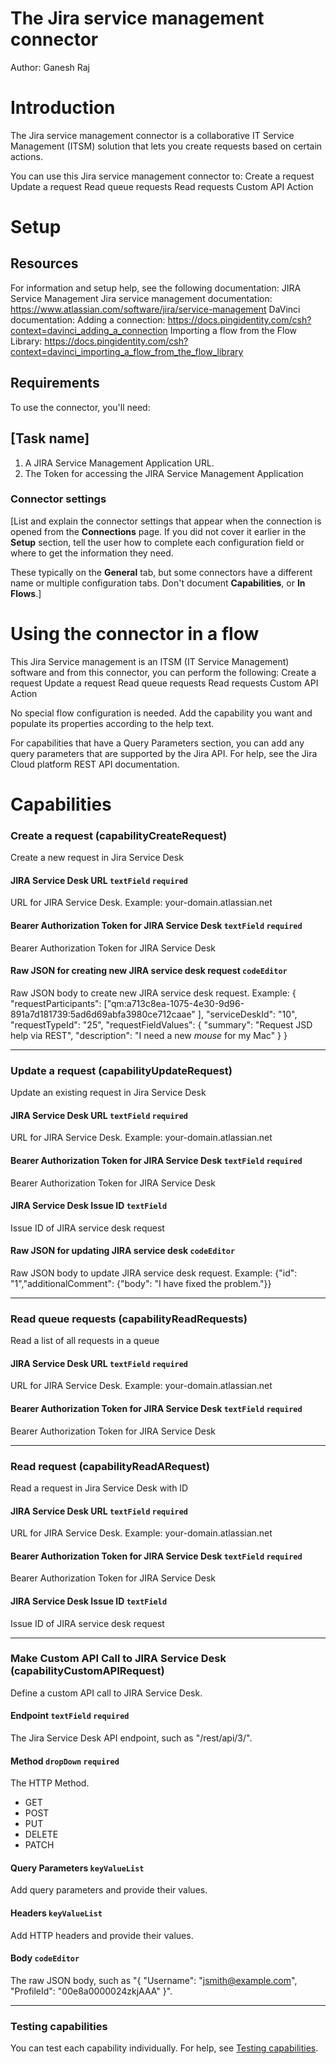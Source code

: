 
# The Jira service management connector


Author: Ganesh Raj

# Introduction

The Jira service management connector is a collaborative IT Service Management (ITSM) solution that lets you create requests based on certain actions.

You can use this Jira service management connector to:
Create a request
Update a request
Read queue requests
Read requests
Custom API Action

# Setup

## Resources

For information and setup help, see the following documentation:
JIRA Service Management
Jira service management documentation: https://www.atlassian.com/software/jira/service-management
DaVinci documentation:
Adding a connection: https://docs.pingidentity.com/csh?context=davinci_adding_a_connection
Importing a flow from the Flow Library: https://docs.pingidentity.com/csh?context=davinci_importing_a_flow_from_the_flow_library

## Requirements

To use the connector, you'll need:

## [Task name]

1. A JIRA Service Management Application URL.
2. The Token for accessing the JIRA Service Management Application

### Connector settings

[List and explain the connector settings that appear when the connection is opened from the **Connections** page. If you did not cover it earlier in the **Setup** section, tell the user how to complete each configuration field or where to get the information they need.

These typically on the **General** tab, but some connectors have a different name or multiple configuration tabs. Don't document **Capabilities**, or **In Flows**.]

# Using the connector in a flow

This Jira Service management is an ITSM (IT Service Management) software and from this connector, you can perform the following:
Create a request
Update a request
Read queue requests
Read requests
Custom API Action

No special flow configuration is needed. Add the capability you want and populate its properties according to the help text.

For capabilities that have a Query Parameters section, you can add any query parameters that are supported by the Jira API. For help, see the Jira Cloud platform REST API documentation.

# Capabilities

### Create a request (capabilityCreateRequest)


Create a new request in Jira Service Desk

#### JIRA Service Desk URL `textField` `required`


URL for JIRA Service Desk. Example: your-domain.atlassian.net

#### Bearer Authorization Token for JIRA Service Desk `textField` `required`


Bearer Authorization Token for JIRA Service Desk

#### Raw JSON for creating new JIRA service desk request `codeEditor`


Raw JSON body to create new JIRA service desk request. Example: {   "requestParticipants": ["qm:a713c8ea-1075-4e30-9d96-891a7d181739:5ad6d69abfa3980ce712caae"   ],   "serviceDeskId": "10",   "requestTypeId": "25",   "requestFieldValues": {     "summary": "Request JSD help via REST",     "description": "I need a new *mouse* for my Mac"   } }

---

### Update a request (capabilityUpdateRequest)


Update an existing request in Jira Service Desk

#### JIRA Service Desk URL `textField` `required`


URL for JIRA Service Desk. Example: your-domain.atlassian.net

#### Bearer Authorization Token for JIRA Service Desk `textField` `required`


Bearer Authorization Token for JIRA Service Desk

#### JIRA Service Desk Issue ID `textField`


Issue ID of JIRA service desk request

#### Raw JSON for updating JIRA service desk `codeEditor`


Raw JSON body to update JIRA service desk request. Example: {"id": "1","additionalComment": {"body": "I have fixed the problem."}}

---

### Read queue requests (capabilityReadRequests)


Read a list of all requests in a queue

#### JIRA Service Desk URL `textField` `required`


URL for JIRA Service Desk. Example: your-domain.atlassian.net

#### Bearer Authorization Token for JIRA Service Desk `textField` `required`


Bearer Authorization Token for JIRA Service Desk

---

### Read request (capabilityReadARequest)


Read a request in Jira Service Desk with ID

#### JIRA Service Desk URL `textField` `required`


URL for JIRA Service Desk. Example: your-domain.atlassian.net

#### Bearer Authorization Token for JIRA Service Desk `textField` `required`


Bearer Authorization Token for JIRA Service Desk

#### JIRA Service Desk Issue ID `textField`


Issue ID of JIRA service desk request

---

### Make Custom API Call to JIRA Service Desk (capabilityCustomAPIRequest)


Define a custom API call to JIRA Service Desk.

#### Endpoint `textField` `required`


The Jira Service Desk API endpoint, such as "/rest/api/3/<resource-name>".

#### Method `dropDown` `required`


The HTTP Method.


 - GET
 - POST
 - PUT
 - DELETE
 - PATCH

#### Query Parameters `keyValueList`


Add query parameters and provide their values.

#### Headers `keyValueList`


Add HTTP headers and provide their values.

#### Body `codeEditor`


The raw JSON body, such as "{ "Username": "jsmith@example.com", "ProfileId": "00e8a0000024zkjAAA" }".

---


### Testing capabilities

You can test each capability individually. For help, see [Testing capabilities](https://docs.google.com/document/d/1Sc9tD5tn9dl79qOWup0k3eKk5hrNVI8lZPAdm8loeiA/edit#).
